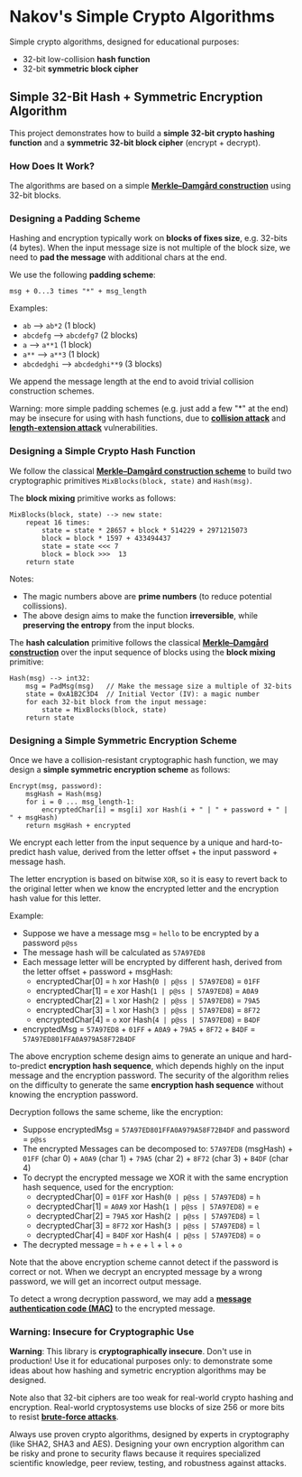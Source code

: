 # Nakov's Simple Crypto Algorithms

Simple crypto algorithms, designed for educational purposes:
  - 32-bit low-collision **hash function**
  - 32-bit **symmetric block cipher**


## Simple 32-Bit Hash + Symmetric Encryption Algorithm

This project demonstrates how to build a **simple 32-bit crypto hashing function** and a **symmetric 32-bit block cipher** (encrypt + decrypt).


### How Does It Work?

The algorithms are based on a simple **[Merkle–Damgård construction](https://en.wikipedia.org/wiki/Merkle%E2%80%93Damg%C3%A5rd_construction)**
using 32-bit blocks.


### Designing a Padding Scheme

Hashing and encryption typically work on **blocks of fixes size**, e.g. 32-bits (4 bytes).
When the input message size is not multiple of the block size, we need to **pad the message** with additional chars at the end.

We use the following **padding scheme**:
```
msg + 0...3 times "*" + msg_length
```

Examples:
  - `ab` --> `ab*2` (1 block)
  - `abcdefg` --> `abcdefg7` (2 blocks)
  - `a` --> `a**1` (1 block)
  - `a**` --> `a**3` (1 block)
  - `abcdedghi` --> `abcdedghi**9` (3 blocks)

We append the message length at the end to avoid trivial collision construction schemes.

Warning: more simple padding schemes (e.g. just add a few "*" at the end) may be insecure for using with hash functions,
due to **[collision attack](https://en.wikipedia.org/wiki/Collision_attack)** and
**[length-extension attack](https://en.wikipedia.org/wiki/Length_extension_attack)** vulnerabilities.


### Designing a Simple Crypto Hash Function

We follow the classical **[Merkle–Damgård construction scheme](https://en.wikipedia.org/wiki/Merkle%E2%80%93Damgard_construction)**
to build two cryptographic primitives `MixBlocks(block, state)` and `Hash(msg)`.

The **block mixing** primitive works as follows:

```
MixBlocks(block, state) --> new state:
    repeat 16 times:
        state = state * 28657 + block * 514229 + 2971215073
        block = block * 1597 + 433494437
        state = state <<< 7
        block = block >>>  13
    return state
```

Notes:
  - The magic numbers above are **prime numbers** (to reduce potential collissions).
  - The above design aims to make the function **irreversible**, while **preserving the entropy** from the input blocks.

The **hash calculation** primitive follows the classical **[Merkle–Damgård construction](https://en.wikipedia.org/wiki/Merkle%E2%80%93Damgard_construction)** over the input sequence of blocks using the **block mixing** primitive:

```
Hash(msg) --> int32:
    msg = PadMsg(msg)   // Make the message size a multiple of 32-bits
    state = 0xA1B2C3D4  // Initial Vector (IV): a magic number
    for each 32-bit block from the input message:
        state = MixBlocks(block, state)
    return state  
```


### Designing a Simple Symmetric Encryption Scheme

Once we have a collision-resistant cryptographic hash function, we may design a **simple symmetric encryption scheme** as follows:

```
Encrypt(msg, password):
    msgHash = Hash(msg)
    for i = 0 ... msg_length-1:
        encryptedChar[i] = msg[i] xor Hash(i + " | " + password + " | " + msgHash)
    return msgHash + encrypted
```

We encrypt each letter from the input sequence by a unique and hard-to-predict hash value,
derived from the letter offset + the input password + message hash.

The letter encryption is based on bitwise `XOR`, so it is easy to revert back to the original letter
when we know the encrypted letter and the encryption hash value for this letter.

Example:
  - Suppose we have a message msg = `hello` to be encrypted by a password `p@ss`
  - The message hash will be calculated as `57A97ED8`
  - Each message letter will be encrypted by different hash, derived from the letter offset + password + msgHash:
    - encryptedChar[0] = `h` xor Hash(`0 | p@ss | 57A97ED8`) = `01FF`
    - encryptedChar[1] = `e` xor Hash(`1 | p@ss | 57A97ED8`) = `A0A9`
    - encryptedChar[2] = `l` xor Hash(`2 | p@ss | 57A97ED8`) = `79A5`
    - encryptedChar[3] = `l` xor Hash(`3 | p@ss | 57A97ED8`) = `8F72`
    - encryptedChar[4] = `o` xor Hash(`4 | p@ss | 57A97ED8`) = `B4DF`
  - encryptedMsg = `57A97ED8` + `01FF` + `A0A9` + `79A5` + `8F72` + `B4DF` = `57A97ED801FFA0A979A58F72B4DF`

The above encryption scheme design aims to generate an unique and hard-to-predict **encryption hash sequence**,
which depends highly on the input message and the encryption password. The security of the algorithm relies on
the difficulty to generate the same **encryption hash sequence** without knowing the encryption password.

Decryption follows the same scheme, like the encryption:
  - Suppose encryptedMsg = `57A97ED801FFA0A979A58F72B4DF` and password = `p@ss`
  - The encrypted Messages can be decomposed to: `57A97ED8` (msgHash) + 
    `01FF` (char 0) + `A0A9` (char 1) + `79A5` (char 2) + `8F72` (char 3) + `B4DF` (char 4)
  - To decrypt the encrypted message we XOR it with the same encryption hash sequence, used for the encryption:
    - decryptedChar[0] = `01FF` xor Hash(`0 | p@ss | 57A97ED8`) = `h`
    - decryptedChar[1] = `A0A9` xor Hash(`1 | p@ss | 57A97ED8`) = `e`
    - decryptedChar[2] = `79A5` xor Hash(`2 | p@ss | 57A97ED8`) = `l`
    - decryptedChar[3] = `8F72` xor Hash(`3 | p@ss | 57A97ED8`) = `l`
    - decryptedChar[4] = `B4DF` xor Hash(`4 | p@ss | 57A97ED8`) = `o`
  - The decrypted message = `h` + `e` + `l` + `l` + `o`

Note that the above encryption scheme cannot detect if the password is correct or not.
When we decrypt an encrypted message by a wrong password, we will get an incorrect output message.

To detect a wrong decryption password, we may add a **[message authentication code (MAC)](https://cryptobook.nakov.com/mac-and-key-derivation)** to the encrypted message.


### Warning: Insecure for Cryptographic Use

**Warning**: This library is **cryptographically insecure**. Don't use in production!
Use it for educational purposes only: to demonstrate some ideas about
how hashing and symetric encryption algorithms may be designed.

Note also that 32-bit ciphers are too weak for real-world crypto hashing and encryption.
Real-world cryptosystems use blocks of size 256 or more bits to resist **[brute-force attacks](https://en.wikipedia.org/wiki/Brute-force_attack)**.

Always use proven crypto algorithms, designed by experts in cryptography (like SHA2, SHA3 and AES).
Designing your own encryption algorithm can be risky and prone to security flaws because it requires
specialized scientific knowledge, peer review, testing, and robustness against attacks.
